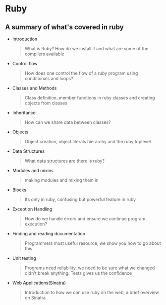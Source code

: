 # Ruby
## A summary of what's covered in ruby
* Introduction
  > What is Ruby? How do we install it and what are some of the 
  compilers available
* Control flow
   >How does one control the flow of a ruby program using conditionals
   and loops?
* Classes and Methods
  >Class definition, member functions in ruby classes and creating objects
  from classes
* Inheritance
  >How can we share data between classes?
* Objects
  >Object creation, object literals hierarchy and the ruby toplevel
* Data Structures
  >What data structures are there is ruby?
* Modules and mixins
  >making modules and mixing them in
* Blocks
  >Its only in ruby, confusing but powerful feature in ruby
* Exception Handling
  >How do we handle errors and ensure we continue program execution?
* Finding and reading documentation
  >Programmers most useful resource, we show you how to go about this
* Unit testing
  >Programs need reliability, we need to be sure what we changed didn't break anything.
  Tests gives us the confidence
* Web Applications(Sinatra)
  >Introduction to how we can use ruby on the web, a brief overview on Sinatra
